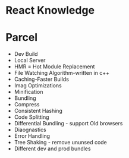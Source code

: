 # React Knowledge

# Parcel

- Dev Build
- Local Server
- HMR = Hot Module Replacement
- File Watching Algorithm-written in c++
- Caching-Faster Builds
- Imag Optimizations
- Minification
- Bundling
- Compress
- Consistent Hashing
- Code Splitting
- Differential Bundling - support Old browsers
- Diaognastics
- Error Handling
- Tree Shaking - remove ununsed code
- Different dev and prod bundles
